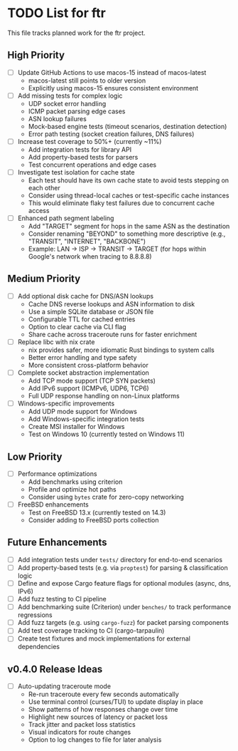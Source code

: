 # TODO List for ftr

This file tracks planned work for the ftr project.

## High Priority

- [ ] Update GitHub Actions to use macos-15 instead of macos-latest
  - macos-latest still points to older version
  - Explicitly using macos-15 ensures consistent environment
- [ ] Add missing tests for complex logic
  - UDP socket error handling
  - ICMP packet parsing edge cases
  - ASN lookup failures
  - Mock-based engine tests (timeout scenarios, destination detection)
  - Error path testing (socket creation failures, DNS failures)
- [ ] Increase test coverage to 50%+ (currently ~11%)
  - Add integration tests for library API
  - Add property-based tests for parsers
  - Test concurrent operations and edge cases
- [ ] Investigate test isolation for cache state
  - Each test should have its own cache state to avoid tests stepping on each other
  - Consider using thread-local caches or test-specific cache instances
  - This would eliminate flaky test failures due to concurrent cache access
- [ ] Enhanced path segment labeling
  - Add "TARGET" segment for hops in the same ASN as the destination
  - Consider renaming "BEYOND" to something more descriptive (e.g., "TRANSIT", "INTERNET", "BACKBONE")
  - Example: LAN → ISP → TRANSIT → TARGET (for hops within Google's network when tracing to 8.8.8.8)

## Medium Priority

- [ ] Add optional disk cache for DNS/ASN lookups
  - Cache DNS reverse lookups and ASN information to disk
  - Use a simple SQLite database or JSON file
  - Configurable TTL for cached entries
  - Option to clear cache via CLI flag
  - Share cache across traceroute runs for faster enrichment
- [ ] Replace libc with nix crate
  - nix provides safer, more idiomatic Rust bindings to system calls
  - Better error handling and type safety
  - More consistent cross-platform behavior
- [ ] Complete socket abstraction implementation
  - Add TCP mode support (TCP SYN packets)
  - Add IPv6 support (ICMPv6, UDP6, TCP6)
  - Full UDP response handling on non-Linux platforms
- [ ] Windows-specific improvements
  - Add UDP mode support for Windows
  - Add Windows-specific integration tests
  - Create MSI installer for Windows
  - Test on Windows 10 (currently tested on Windows 11)

## Low Priority

- [ ] Performance optimizations
  - Add benchmarks using criterion
  - Profile and optimize hot paths
  - Consider using `bytes` crate for zero-copy networking
- [ ] FreeBSD enhancements
  - Test on FreeBSD 13.x (currently tested on 14.3)
  - Consider adding to FreeBSD ports collection

## Future Enhancements

- [ ] Add integration tests under `tests/` directory for end-to-end scenarios
- [ ] Add property-based tests (e.g. via `proptest`) for parsing & classification logic
- [ ] Define and expose Cargo feature flags for optional modules (async, dns, IPv6)
- [ ] Add fuzz testing to CI pipeline
- [ ] Add benchmarking suite (Criterion) under `benches/` to track performance regressions
- [ ] Add fuzz targets (e.g. using `cargo-fuzz`) for packet parsing components
- [ ] Add test coverage tracking to CI (cargo-tarpaulin)
- [ ] Create test fixtures and mock implementations for external dependencies

## v0.4.0 Release Ideas

- [ ] Auto-updating traceroute mode
  - Re-run traceroute every few seconds automatically
  - Use terminal control (curses/TUI) to update display in place
  - Show patterns of how responses change over time
  - Highlight new sources of latency or packet loss
  - Track jitter and packet loss statistics
  - Visual indicators for route changes
  - Option to log changes to file for later analysis